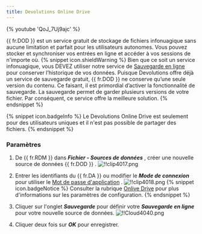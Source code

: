 ```yaml
---
title: Devolutions Online Drive
---
```

{% youtube 'QoJ_7Uj9ajc' %}  

{{ fr.DOD }} est un service gratuit de stockage de fichiers infonuagique sans aucune limitation et parfait pour les utilisateurs autonomes. Vous pouvez stocker et synchroniser vos entrées en ligne et accéder à vos sessions de n'importe où. 
{% snippet icon.shieldWarning %} 
Bien que ce soit un service infonuagique, vous DEVEZ utiliser notre service de [Sauvegarde en ligne](/fr/cloud/rdm-online-services/online-backup/) pour conserver l’historique de vos données. Puisque Devolutions offre déjà un service de sauvegarde gratuit, {{ fr.DOD }} ne conserve qu’une seule version du contenu. Ce faisant, il est primordial d’activer la fonctionnalité de sauvegarde. La sauvegarde permet de garder plusieurs versions de votre fichier. Par conséquent, ce service offre la meilleure solution. 
{% endsnippet %}
 
{% snippet icon.badgeInfo %} 
Le Devolutions Online Drive est seulement pour des utilisateurs uniques et il n'est pas possible de partager des fichiers. 
{% endsnippet %}
 
### Paramètres 

1. De {{ fr.RDM }} dans ***Fichier - Sources de données*** , créer une nouvelle source de données {{ fr.DOD }} . 
![!!clip4017.png](https://webdevolutions.azureedge.net/docs/fr/cloud/clip4017.png) 
2. Entrer les identifiants du {{ fr.DA }} ou modifier le ***Mode de connexion*** pour utiliser le [Mot de passe d'application](/fr/cloud/sign-in-security/application-passwords/) . 
![!!clip4018.png](https://webdevolutions.azureedge.net/docs/fr/cloud/clip4018.png) 
{% snippet icon.badgeNotice %} 
Consulter la rubrique [Onlive Drive](/fr/rdm/windows/data-sources/data-sources-types/online-drive/) pour plus d'informations sur les paramètres de configuration. 
{% endsnippet %}
 
3. Cliquer sur l'onglet ***Sauvegarde*** pour définir votre ***Sauvegarde en ligne*** pour votre nouvelle source de données. 
![!!Cloud4040.png](https://webdevolutions.azureedge.net/docs/fr/cloud/Cloud4040.png) 
1. Cliquer deux fois sur ***OK*** pour enregistrer. 


